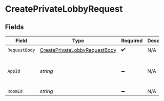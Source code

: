 # CreatePrivateLobbyRequest


## Fields

| Field                                                                                     | Type                                                                                      | Required                                                                                  | Description                                                                               | Example                                                                                   |
| ----------------------------------------------------------------------------------------- | ----------------------------------------------------------------------------------------- | ----------------------------------------------------------------------------------------- | ----------------------------------------------------------------------------------------- | ----------------------------------------------------------------------------------------- |
| `RequestBody`                                                                             | [CreatePrivateLobbyRequestBody](../../models/operations/CreatePrivateLobbyRequestBody.md) | :heavy_check_mark:                                                                        | N/A                                                                                       |                                                                                           |
| `AppId`                                                                                   | *string*                                                                                  | :heavy_minus_sign:                                                                        | N/A                                                                                       | app-af469a92-5b45-4565-b3c4-b79878de67d2                                                  |
| `RoomId`                                                                                  | *string*                                                                                  | :heavy_minus_sign:                                                                        | N/A                                                                                       | 2swovpy1fnunu                                                                             |